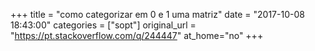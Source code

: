 +++
title = "como categorizar em 0 e 1 uma matriz"
date = "2017-10-08 18:43:00"
categories = ["sopt"]
original_url = "https://pt.stackoverflow.com/q/244447"
at_home="no"
+++

